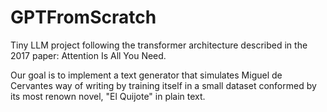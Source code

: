 # GPTFromScratch
Tiny LLM project following the transformer architecture described in the 2017 paper: Attention Is All You Need.

Our goal is to implement a text generator that simulates Miguel de Cervantes way of writing by training itself in a small dataset conformed by its most renown novel,
"El Quijote" in plain text.
